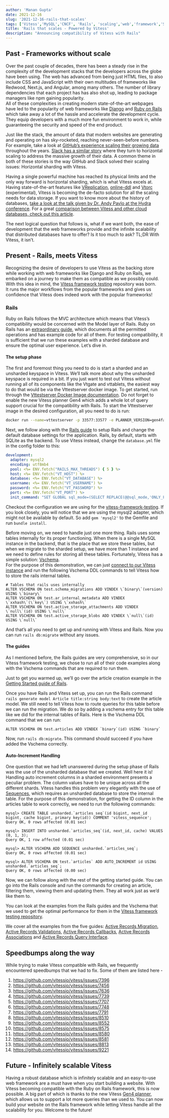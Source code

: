 ```yaml
---
author: 'Manan Gupta'
date: 2021-12-16
slug: '2021-12-16-rails-that-scales'
tags: ['Vitess','MySQL','CNCF', 'Rails', 'scaling','web','framework','SQL']
title: 'Rails that scales - Powered by Vitess'
description: "Announcing compatibility of Vitess with Rails" 
---
```


## Past - Frameworks without scale

Over the past couple of decades, there has been a steady rise in the complexity of the development stacks that the developers across the globe have been using. 
The web has advanced from being just HTML files, to also include CSS and JavaScript with their own multitudes of frameworks like Redwood, Next.js, and Angular, among many others. The number of library dependencies that each project has has also shot up, leading to package managers like npm gaining popularity.   
All of these complexities in creating modern state-of-the-art webpages have led to the popularity of web frameworks like [Django](https://www.djangoproject.com/) and [Ruby on Rails](https://rubyonrails.org/) which take away a lot of the hassle and accelerate the development cycle. They equip developers with a much more fun environment to work in, while guaranteeing the security and speed of the end product.

Just like the stack, the amount of data that modern websites are generating and operating on has sky-rocketed, reaching never-seen-before numbers. 
For example, take a look at [GitHub’s experience scaling their growing data](https://github.blog/2021-09-27-partitioning-githubs-relational-databases-scale/) throughout the years. [Slack has a similar story](https://slack.engineering/scaling-datastores-at-slack-with-vitess/) where they turn to horizontal scaling to address the massive growth of their data. A common theme in both of these stories is the way GitHub and Slack solved their scaling issues: Horizontal sharding with Vitess. 

Having a single powerful machine has reached its physical limits and the only way forward is horizontal sharding, which is what Vitess excels at. Having state-of-the-art features like [VReplication](https://vitess.io/docs/reference/vreplication/vreplication/), [online-ddl](https://vitess.io/docs/user-guides/schema-changes/ddl-strategies/) and [Vtorc](https://vitess.io/docs/user-guides/configuration-basic/vtorc/) (experimental), Vitess is becoming the de-facto solution for all the scaling needs for data storage. If you want to know more about the history of databases, [take a look at the talk given by Dr. Andy Pavlo at the Hydra conference](https://www.youtube.com/watch?v=LwkS82zs65g). For a great [comparison between Vitess and other cloud databases, check out this article](https://planetscale.com/blog/planetscale-vs-aws-rds).

The next logical question that follows is, what if we want both, the ease of development that the web frameworks provide and the infinite scalability that distributed databases have to offer? Is it too much to ask? TL;DR With Vitess, it isn’t.


## Present - Rails, meets Vitess

Recognizing the desire of developers to use Vitess as the backing store while working with web frameworks like Django and Ruby on Rails, we embarked on a journey to make them as compatible as we possibly could. With this idea in mind, the [Vitess framework testing](https://github.com/planetscale/vitess-framework-testing) repository was born.  
It runs the major workflows from the popular frameworks and gives us confidence that Vitess does indeed work with the popular frameworks!

### Rails

Ruby on Rails follows the MVC architecture which means that Vitess’s compatibility would be concerned with the Model layer of Rails. Ruby on Rails has an [extraordinary guide](https://guides.rubyonrails.org), which documents all the permitted operations and has example code for all of them. For testing compatibility, it is sufficient that we run these examples with a sharded database and ensure the optimal user experience. Let’s dive in.

#### The setup phase

The first and foremost thing you need to do is start a sharded and an unsharded keyspace in Vitess. We’ll talk more about why the unsharded keyspace is required in a bit. If you just want to test out Vitess without running all of its components like the Vtgate and vttablets, the easiest way to do that would be via the Vttestserver docker image. To get started, run through the [Vttestserver Docker Image documentation](https://vitess.io/docs/get-started/vttestserver-docker-image/). Do not forget to enable the new Vitess planner Gen4 which adds a whole lot of query support crucial for the compatibility with Rails. To start the Vttestserver image in the desired configuration, all you need to do is run:
```bash
docker run --name=vttestserver -p 33577:33577 -e PLANNER_VERSION=gen4fallback -e PORT=33574 -e KEYSPACES=test,unsharded -e NUM_SHARDS=2,1 -e MYSQL_MAX_CONNECTIONS=70000 -e MYSQL_BIND_HOST=0.0.0.0 --health-cmd="mysqladmin ping -h127.0.0.1 -P33577" --health-interval=5s --health-timeout=2s --health-retries=5 vitess/vttestserver:mysql57
```

Next, we follow along with the [Rails guide](https://guides.rubyonrails.org/getting_started.html) to setup Rails and change the default database settings for the application. Rails, by default, starts with SQLite as the backend. To use Vitess instead, change the `database.yml` file in the config folder to this:
```yaml
development:
  adapter: mysql2
  encoding: utf8mb4
  pool: <%= ENV.fetch("RAILS_MAX_THREADS") { 5 } %>
  host: <%= ENV.fetch("VT_HOST") %>
  database: <%= ENV.fetch("VT_DATABASE") %>
  username: <%= ENV.fetch("VT_USERNAME") %>
  password: <%= ENV.fetch("VT_PASSWORD") %>
  port: <%= ENV.fetch("VT_PORT") %>
  init_command: "SET GLOBAL sql_mode=(SELECT REPLACE(@@sql_mode,'ONLY_FULL_GROUP_BY',''))"
```

Checkout the configuration we are using for the [vitess-framework-testing](https://github.com/planetscale/vitess-framework-testing/blob/main/frameworks/ruby/rails6/src/config/database.yml). If you look closely, you will notice that we are using the mysql2 adapter, which might not be available by default. So add `gem 'mysql2'` to the Gemfile and run `bundle install`.

Before moving on, we need to handle just one more thing. Rails uses some tables internally for its proper functioning. When there is a single MySQL instance in the backend, that is the place that we store these tables, but when we migrate to the sharded setup, we have more than 1 instance and we need to define rules for storing all these tables. Fortunately, Vitess has a simple solution: [Vschema](https://vitess.io/docs/user-guides/vschema-guide/).   
For the purpose of this demonstration, we can just [connect to our Vitess instance](https://vitess.io/docs/get-started/vttestserver-docker-image/#example) and run the following Vschema DDL commands to tell Vitess how to store the rails internal tables.
```mysql
# Tables that rails uses internally
ALTER VSCHEMA ON test.schema_migrations ADD VINDEX \`binary\`(version) USING \`binary\`
ALTER VSCHEMA ON test.ar_internal_metadata ADD VINDEX \`xxhash\`(\`key\`) USING \`xxhash\`
ALTER VSCHEMA ON test.active_storage_attachments ADD VINDEX \`null\`(id) USING \`null\`
ALTER VSCHEMA ON test.active_storage_blobs ADD VINDEX \`null\`(id) USING \`null\`
```

And that’s all you need to get up and running with Vitess and Rails. Now you can run `rails db:migrate` without any issues.

#### The guides

As I mentioned before, the Rails guides are very comprehensive, so in our Vitess framework testing, we chose to run all of their code examples along with the Vschema commands that are required to run them. 

Just to get you warmed up, we’ll go over the article creation example in the [Getting Started guide of Rails](https://guides.rubyonrails.org/getting_started.html).

Once you have Rails and Vitess set up, you can run the Rails command `rails generate model Article title:string body:text` to create the article model. We still need to tell Vitess how to route queries for this table before we can run the migration. We do so by adding a vschema entry for this table like we did for the internal tables of Rails. Here is the Vschema DDL command that we can run: 
```mysql
ALTER VSCHEMA ON test.articles ADD VINDEX `binary`(id) USING `binary`
```

Now, run `rails db:migrate`. This command should succeed if you have added the Vschema correctly. 

#### Auto-Increment Handling

One question that we had left unanswered during the setup phase of Rails was the use of the unsharded database that we created. Well here it is!  
Handling auto increment columns in a sharded environment presents a peculiar problem. The column values have to be unique across all the different shards. Vitess handles this problem very elegantly with the use of [Sequences](https://vitess.io/docs/reference/features/vitess-sequences/), which requires an unsharded database to store the internal table. For the purpose of this demonstration, for getting the ID column in the articles table to work correctly, we need to run the following commands: 

```mysql
mysql> CREATE TABLE unsharded.`articles_seq`(id bigint, next_id bigint, cache bigint, primary key(id)) COMMENT 'vitess_sequence';
Query OK, 0 rows affected (0.01 sec)

mysql> INSERT INTO unsharded.`articles_seq`(id, next_id, cache) VALUES (0, 1, 3);
Query OK, 1 row affected (0.01 sec)

mysql> ALTER VSCHEMA ADD SEQUENCE unsharded.`articles_seq`;
Query OK, 0 rows affected (0.01 sec)

mysql> ALTER VSCHEMA ON test.`articles` ADD AUTO_INCREMENT id USING unsharded.`articles_seq`;
Query OK, 0 rows affected (0.00 sec)

```

Now, we can follow along with the rest of the getting started guide. You can go into the Rails console and run the commands for creating an article, filtering them, viewing them and updating them. They all work just as we’d like them to.

You can look at the examples from the Rails guides and the Vschema that we used to get the optimal performance for them in the [Vitess framework testing repository](https://github.com/planetscale/vitess-framework-testing/tree/main/frameworks/ruby/rails6/rails-guide). 

We cover all the examples from the five guides: [Active Records Migration](https://guides.rubyonrails.org/active_record_migrations.html), [Active Records Validations](https://guides.rubyonrails.org/active_record_validations.html), [Active Records Callbacks](https://guides.rubyonrails.org/active_record_callbacks.html), [Active Records Associations](https://guides.rubyonrails.org/association_basics.html) and [Active Records Query Interface](https://guides.rubyonrails.org/active_record_querying.html).

## Speedbumps along the way

While trying to make Vitess compatible with Rails, we frequently encountered speedbumps that we had to fix. Some of them are listed here -

1. https://github.com/vitessio/vitess/issues/7396
2. https://github.com/vitessio/vitess/issues/7456
3. https://github.com/vitessio/vitess/issues/7636
4. https://github.com/vitessio/vitess/issues/7739
5. https://github.com/vitessio/vitess/issues/7707
6. https://github.com/vitessio/vitess/issues/7748
7. https://github.com/vitessio/vitess/issues/7791
8. https://github.com/vitessio/vitess/issues/8510
9. https://github.com/vitessio/vitess/issues/8552
10. https://github.com/vitessio/vitess/issues/8575
11. https://github.com/vitessio/vitess/issues/8580
12. https://github.com/vitessio/vitess/issues/8581
13. https://github.com/vitessio/vitess/issues/8813
14. https://github.com/vitessio/vitess/issues/9221

## Future - Infinitely scalable Vitess

Having a robust database which is infinitely scalable and an easy-to-use web framework are a must have when you start building a website. With Vitess becoming compatible with the Ruby on Rails framework, this is now possible. A big part of which is thanks to the new Vitess [Gen4 planner](https://vitess.io/blog/2021-11-02-why-write-new-planner/), which allows us to support a lot more queries than we used to. You can now build your website on the Rails framework while letting Vitess handle all the scalability for you. Welcome to the future!

